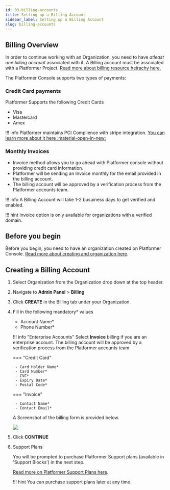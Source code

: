 ```yaml
---
id: 03-billing-accounts
title: Setting up a Billing Account
sidebar_label: Setting up a Billing Account
slug: billing-accounts
---
```


## Billing Overview

In order to continue working with an Organization, you need to have *atleast one billing account* associated with it. A Billing account must be asscoiated with a Platformer Project. 
[Read more about billing resource heirachy here.](../../welcome/01-resource-hierachies)


The Platformer Console supports two types of payments:

### Credit Card payments

Platformer Supports the following Credit Cards
  
- Visa
- Mastercard
- Amex

!!! info
    Platformer maintains PCI Complience with stripe integration. <a href="https://stripe.com/guides/pci-compliance" target="_"> You can learn more about it here :material-open-in-new: </a>

### Monthly Invoices

-  Invoice method allows you to go ahead with Platformer console without providing credit card information. 
-  Platformer will be sending an Invoice monthly for the email provided in the billing account.
-  The billing account will be approved by a verification process from the Platformer accounts team.

!!! info
        A Billing Account will take 1-2 busuiness days to get verified and enabled.

!!! hint
        Invoice option is only available for organizations with a verified domain.

## Before you begin

Before you begin, you need to have an organization created on Platformer Console.
[Read more about creating and organization here](./02-organizations).

## Creating a Billing Account

1. Select Organization from the Organization drop down at the top header.

1. Navigate to **Admin Panel** > **Billing**

1. Click **CREATE** in the Billing tab under your Organization.

1. Fill in the following mandatory* values
    - Account Name*
    - Phone Number*

    !!! info "Enterprise Accounts" 
        Select **Invoice** billing if you are an enterprise account. The billing account will be approved by a verification process from the Platformer accounts team.
    
    === "Credit Card"

        - Card Holder Name*
        - Card Number*
        - CVC*
        - Expiry Date*
        - Postal Code*

    === "Invoice"
        
        - Contact Name*
        - Contact Email*
 
    A Screenshot of the billing form is provided below.

    ![](/assets/images//docs/billing-3.png)

4. Click **CONTINUE**

5. Support Plans

    You will be prompted to purchase Platformer Support plans (available in 'Support Blocks') in the next step. 

    [Read more on Platformer Support Plans here](../../welcome/support).

    !!! hint
        You can purchase support plans later at any time.



